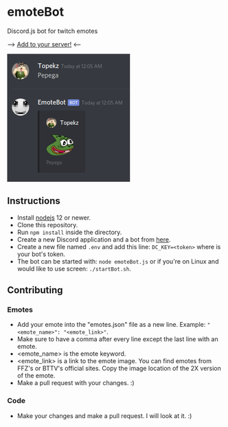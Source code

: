 # emoteBot
Discord.js bot for twitch emotes

--> [Add to your server!](https://discordapp.com/oauth2/authorize?client_id=628258149291261962&scope=bot) <--

![Screenshot](example.png)

## Instructions
- Install [nodejs](https://nodejs.org) 12 or newer.
- Clone this repository.
- Run ``npm install`` inside the directory.
- Create a new Discord application and a bot from [here](https://discordapp.com/developers/applications).
- Create a new file named ``.env`` and add this line: ``DC_KEY=<token>`` where <token> is your bot's token.
- The bot can be started with: ``node emoteBot.js`` or if you're on Linux and would like to use screen: ``./startBot.sh``.

## Contributing
### Emotes
- Add your emote into the "emotes.json" file as a new line. Example: ``"<emote_name>": "<emote_link>"``.
- Make sure to have a comma after every line except the last line with an emote.
- <emote_name> is the emote keyword.
- <emote_link> is a link to the emote image. You can find emotes from FFZ's or BTTV's official sites. Copy the image location of the 2X version of the emote.
- Make a pull request with your changes. :)
### Code
- Make your changes and make a pull request. I will look at it. :)
